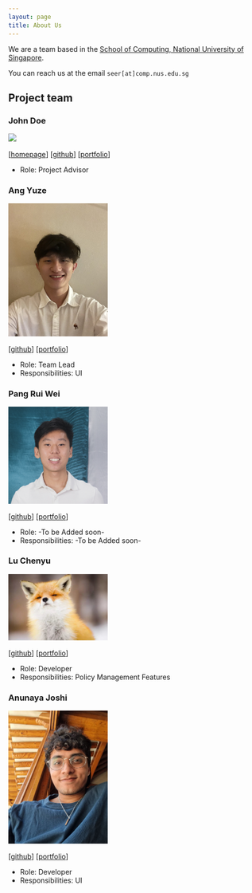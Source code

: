 ```yaml
---
layout: page
title: About Us
---
```


We are a team based in the [School of Computing, National University of Singapore](http://www.comp.nus.edu.sg).

You can reach us at the email `seer[at]comp.nus.edu.sg`

## Project team

### John Doe

<img src="images/johndoe.png" width="200px">

[[homepage](http://www.comp.nus.edu.sg/~damithch)]
[[github](https://github.com/johndoe)]
[[portfolio](team/johndoe.md)]

* Role: Project Advisor

### Ang Yuze

<img src="images/yzmunchmunch.png" width="200px">

[[github](http://github.com/yzmunchmunch)]
[[portfolio](team/yzmunchmunch.md)]

* Role: Team Lead
* Responsibilities: UI

### Pang Rui Wei

<img src="images/pangrwa.png" width="200px">

[[github](https://github.com/pangrwa)] 
[[portfolio](team/pangrwa.md)]

* Role: -To be Added soon- 
* Responsibilities: -To be Added soon- 

### Lu Chenyu

<img src="images/profile_chenyu.png" width="200px">

[[github](http://github.com/adam07018)]
[[portfolio](team/adam07018.md)]

* Role: Developer
* Responsibilities: Policy Management Features

### Anunaya Joshi

<img src="images/anun.png" width="200px">

[[github](http://github.com/anunayajoshi)]
[[portfolio](team/anunayajoshi.md)]

* Role: Developer
* Responsibilities: UI

